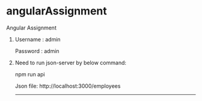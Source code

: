 # angularAssignment
Angular Assignment

1. Username : admin

   Password : admin

2. Need to run json-server by below command:

   npm run api

   Json file: http://localhost:3000/employees

   **********
